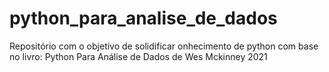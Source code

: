 # python_para_analise_de_dados
Repositório com o objetivo de solidificar onhecimento de python com base no livro: Python Para Análise de Dados de Wes Mckinney 2021
